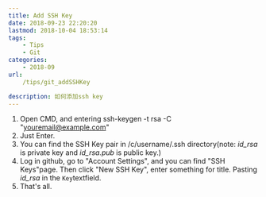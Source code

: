 ```yaml
---
title: Add SSH Key
date: 2018-09-23 22:20:20
lastmod: 2018-10-04 18:53:14
tags: 
    - Tips
    - Git
categories: 
    - 2018-09
url: 
    /tips/git_addSSHKey

description: 如何添加ssh key
---
```



1. Open CMD, and entering ssh-keygen -t rsa -C "youremail@example.com"
2. Just Enter.
3. You can find the SSH Key pair in /c/username/.ssh directory(note: *id_rsa* is private key and *id_rsa.pub* is public key.)
4. Log in github, go to "Account Settings", and you can find "SSH Keys"page. Then click "New SSH Key", enter something for title. Pasting *id_rsa* in the `Key`textfield.
5. That's all.
